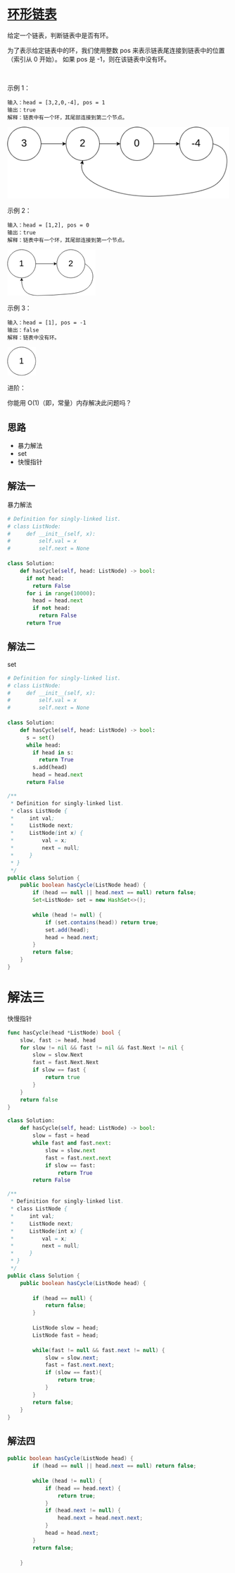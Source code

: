 
# [环形链表](https://leetcode-cn.com/problems/linked-list-cycle/)

给定一个链表，判断链表中是否有环。

为了表示给定链表中的环，我们使用整数 pos 来表示链表尾连接到链表中的位置（索引从 0 开始）。 如果 pos 是 -1，则在该链表中没有环。

 

示例 1：

```
输入：head = [3,2,0,-4], pos = 1
输出：true
解释：链表中有一个环，其尾部连接到第二个节点。
```

![circularlinkedlist](./141/circularlinkedlist.png)

示例 2：

```
输入：head = [1,2], pos = 0
输出：true
解释：链表中有一个环，其尾部连接到第一个节点。
```
![circularlinkedlist2](./141/circularlinkedlist_test2.png)


示例 3：

```
输入：head = [1], pos = -1
输出：false
解释：链表中没有环。
```
![circularlinkedlist3](./141/circularlinkedlist_test3.png)
 

进阶：

你能用 O(1)（即，常量）内存解决此问题吗？

## 思路

- 暴力解法
- set
- 快慢指针

## 解法一

暴力解法

```python
# Definition for singly-linked list.
# class ListNode:
#     def __init__(self, x):
#         self.val = x
#         self.next = None

class Solution:
    def hasCycle(self, head: ListNode) -> bool:
      if not head:
        return False
      for i in range(10000):
        head = head.next
        if not head:
          return False
      return True
```

## 解法二

set 

```python
# Definition for singly-linked list.
# class ListNode:
#     def __init__(self, x):
#         self.val = x
#         self.next = None

class Solution:
    def hasCycle(self, head: ListNode) -> bool:
      s = set()
      while head:
        if head in s:
          return True
        s.add(head)
        head = head.next
      return False
```

```Java
/**
 * Definition for singly-linked list.
 * class ListNode {
 *     int val;
 *     ListNode next;
 *     ListNode(int x) {
 *         val = x;
 *         next = null;
 *     }
 * }
 */
public class Solution {
    public boolean hasCycle(ListNode head) {
        if (head == null || head.next == null) return false;
        Set<ListNode> set = new HashSet<>();

        while (head != null) {
            if (set.contains(head)) return true;
            set.add(head);
            head = head.next;
        }
        return false;
    }
}
```

# 解法三

快慢指针

```go
func hasCycle(head *ListNode) bool {
    slow, fast := head, head
    for slow != nil && fast != nil && fast.Next != nil {
        slow = slow.Next
        fast = fast.Next.Next
        if slow == fast {
            return true
        }
    }
    return false
}
```

```python
class Solution:
    def hasCycle(self, head: ListNode) -> bool:
        slow = fast = head
        while fast and fast.next:
            slow = slow.next
            fast = fast.next.next
            if slow == fast:
                return True
        return False
```

```Java
/**
 * Definition for singly-linked list.
 * class ListNode {
 *     int val;
 *     ListNode next;
 *     ListNode(int x) {
 *         val = x;
 *         next = null;
 *     }
 * }
 */
public class Solution {
    public boolean hasCycle(ListNode head) {

        if (head == null) {
            return false;
        }

        ListNode slow = head;
        ListNode fast = head;

        while(fast != null && fast.next != null) {
            slow = slow.next;
            fast = fast.next.next;
            if (slow == fast){
                return true;
            }
        }
        return false;
    }
}
```


## 解法四

```Java
public boolean hasCycle(ListNode head) {
        if (head == null || head.next == null) return false;

        while (head != null) {
            if (head == head.next) {
                return true;
            }
            if (head.next != null) {
                head.next = head.next.next;
            }
            head = head.next;
        }
        return false;

    }

```